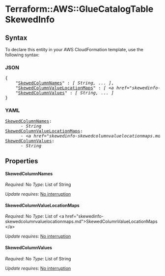 # Terraform::AWS::GlueCatalogTable SkewedInfo

## Syntax

To declare this entity in your AWS CloudFormation template, use the following syntax:

### JSON

<pre>
{
    "<a href="#skewedcolumnnames" title="SkewedColumnNames">SkewedColumnNames</a>" : <i>[ String, ... ]</i>,
    "<a href="#skewedcolumnvaluelocationmaps" title="SkewedColumnValueLocationMaps">SkewedColumnValueLocationMaps</a>" : <i>[ &lt;a href=&#34;skewedinfo-skewedcolumnvaluelocationmaps.md&#34;&gt;SkewedColumnValueLocationMaps&lt;/a&gt;, ... ]</i>,
    "<a href="#skewedcolumnvalues" title="SkewedColumnValues">SkewedColumnValues</a>" : <i>[ String, ... ]</i>
}
</pre>

### YAML

<pre>
<a href="#skewedcolumnnames" title="SkewedColumnNames">SkewedColumnNames</a>: <i>
      - String</i>
<a href="#skewedcolumnvaluelocationmaps" title="SkewedColumnValueLocationMaps">SkewedColumnValueLocationMaps</a>: <i>
      - &lt;a href=&#34;skewedinfo-skewedcolumnvaluelocationmaps.md&#34;&gt;SkewedColumnValueLocationMaps&lt;/a&gt;</i>
<a href="#skewedcolumnvalues" title="SkewedColumnValues">SkewedColumnValues</a>: <i>
      - String</i>
</pre>

## Properties

#### SkewedColumnNames

_Required_: No
_Type_: List of String

_Update requires_: [No interruption](https://docs.aws.amazon.com/AWSCloudFormation/latest/UserGuide/using-cfn-updating-stacks-update-behaviors.html#update-no-interrupt)

#### SkewedColumnValueLocationMaps

_Required_: No
_Type_: List of &lt;a href=&#34;skewedinfo-skewedcolumnvaluelocationmaps.md&#34;&gt;SkewedColumnValueLocationMaps&lt;/a&gt;

_Update requires_: [No interruption](https://docs.aws.amazon.com/AWSCloudFormation/latest/UserGuide/using-cfn-updating-stacks-update-behaviors.html#update-no-interrupt)

#### SkewedColumnValues

_Required_: No
_Type_: List of String

_Update requires_: [No interruption](https://docs.aws.amazon.com/AWSCloudFormation/latest/UserGuide/using-cfn-updating-stacks-update-behaviors.html#update-no-interrupt)

